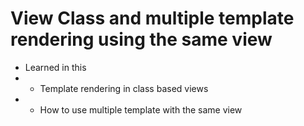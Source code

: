 # View Class and multiple template rendering using the same view
- Learned in this
-   - Template rendering in class based views
-   - How to use multiple template with the same view